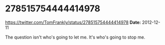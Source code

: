 # 278515754444414978
https://twitter.com/TomFrankly/status/278515754444414978
**Date:** 2012-12-11

The question isn't who's going to let me. It's who's going to stop me.
